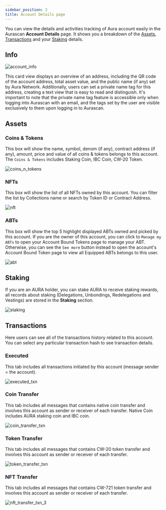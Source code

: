 ```yaml
---
sidebar_position: 2
title: Account Details page
---
```


You can view the details and activities tracking of Aura account easily in the Aurascan **Account Details** page. It shows you a breakdown of the [Assets](#assets), [Transactions](#transactions) and your [Staking](#staking) details.

## Info

<div id="img-wrapper">
    <img src="/img/aurascan/account_info_3.png" alt="account_info"/>
</div>

This card view displays an overview of an address, including the QR code of the account address, total asset value, and the public name (if any) set by Aura Network. Additionally, users can set a private name tag for this address, creating a text view that is easy to read and distinguish. It's important to note that the private name tag feature is accessible only when logging into Aurascan with an email, and the tags set by the user are visible exclusively to them upon logging in to Aurascan.


## Assets

### Coins & Tokens

This box will show the name, symbol, denom (if any), contract address (if any), amount, price and value of all coins & tokens belongs to this account. The `Coins & Tokens` includes Staking Coin, IBC Coin, CW-20 Token.

<div id="img-wrapper">
    <img src="/img/aurascan/coins_n_tokens_3.png" alt="coins_n_tokens"/>
</div>

### NFTs

This box will show the list of all NFTs owned by this account. You can filter the list by Collections name or search by Token ID or Contract Address. 

<div id="img-wrapper">
    <img src="/img/aurascan/nft_3.png" alt="nft"/>
</div>

### ABTs

This box will show the top 5 highlight displayed ABTs owned and picked by this account. If you are the owner of this account, you can click to `Manage my ABTs` to open your Account Bound Tokens page to manage your ABT. Otherwise, you can see the `See more` button instead to open the account's Account Bound Token page to view all Equipped ABTs belongs to this user. 

<div id="img-wrapper">
    <img src="/img/aurascan/abt_3.png" alt="abt"/>
</div>

## Staking

If you are an AURA holder, you can stake AURA to receive staking rewards, all records about staking (Delegations, Unbondings, Redelegations and Vestings) are stored in the **Staking** section.

<div id="img-wrapper">
    <img src="/img/aurascan/stake_3.png" alt="staking"/>
</div>

## Transactions

Here users can see all of the transactions history related to this account. You can select any particular transaction hash to see transaction details. 

### Executed

This tab includes all transactions initiated by this account (message sender = the account). 

<div id="img-wrapper">
    <img src="/img/aurascan/executed_txn_3.png" alt="executed_txn"/>
</div>

### Coin Transfer

This tab includes all messages that contains native coin transfer and involves this account as sender or receiver of each transfer. Native Coin includes AURA staking coin and IBC coin. 

<div id="img-wrapper">
    <img src="/img/aurascan/coin_transfer_txn_3.png" alt="coin_transfer_txn"/>
</div>

### Token Transfer

This tab includes all messages that contains CW-20 token transfer and involves this account as sender or receiver of each transfer. 

<div id="img-wrapper">
    <img src="/img/aurascan/token_transfer_txn_3.png" alt="token_transfer_txn"/>
</div>

### NFT Transfer

This tab includes all messages that contains CW-721 token transfer and involves this account as sender or receiver of each transfer. 

<div id="img-wrapper">
    <img src="/img/aurascan/nft_transfer_txn_3.png" alt="nft_transfer_txn_3"/>
</div>